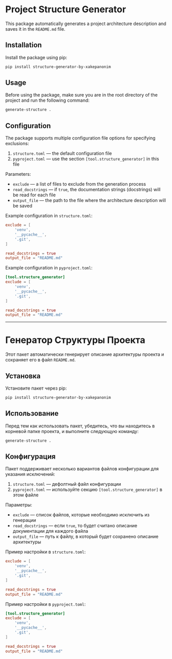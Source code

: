 # Project Structure Generator

This package automatically generates a project architecture description and saves it in the `README.md` file.

## Installation

Install the package using pip:
```bash
pip install structure-generator-by-xakepanonim
```

## Usage

Before using the package, make sure you are in the root directory of the project and run the following command:

```bash
generate-structure .
```

## Configuration

The package supports multiple configuration file options for specifying exclusions:

1. `structure.toml` — the default configuration file
2. `pyproject.toml` — use the section `[tool.structure_generator]` in this file

Parameters:

- `exclude` — a list of files to exclude from the generation process
- `read_docstrings` — if `true`, the documentation strings (docstrings) will be read for each file
- `output_file` — the path to the file where the architecture description will be saved

Example configuration in `structure.toml`:
```toml
exclude = [
    'venv',
    '__pycache__',
    '.git',
]

read_docstrings = true
output_file = "README.md"
```

Example configuration in `pyproject.toml`:
```toml
[tool.structure_generator]
exclude = [
    'venv',
    '__pycache__',
    '.git',
]

read_docstrings = true
output_file = "README.md"
```

---

# Генератор Структуры Проекта

Этот пакет автоматически генерирует описание архитектуры проекта и сохраняет его в файл `README.md`.

## Установка

Установите пакет через pip:
```bash
pip install structure-generator-by-xakepanonim
```

## Использование

Перед тем как использовать пакет, убедитесь, что вы находитесь в корневой папке проекта, и выполните следующую команду:

```bash
generate-structure .
```

## Конфигурация

Пакет поддерживает несколько вариантов файлов конфигурации для указания исключений:

1. `structure.toml` — дефолтный файл конфигурации
2. `pyproject.toml` — используйте секцию `[tool.structure_generator]` в этом файле

Параметры:

- `exclude` — список файлов, которые необходимо исключить из генерации
- `read_docstrings` — если `true`, то будет считано описание документации для каждого файла
- `output_file` — путь к файлу, в который будет сохранено описание архитектуры

Пример настройки в `structure.toml`:
```toml
exclude = [
    'venv',
    '__pycache__',
    '.git',
]

read_docstrings = true
output_file = "README.md"
```

Пример настройки в `pyproject.toml`:
```toml
[tool.structure_generator]
exclude = [
    'venv',
    '__pycache__',
    '.git',
]

read_docstrings = true
output_file = "README.md"
```